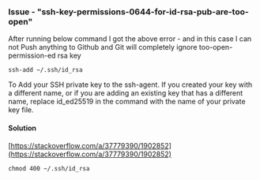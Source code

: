 ### Issue - "ssh-key-permissions-0644-for-id-rsa-pub-are-too-open"

After running below command I got the above error - and in
 this case I can not Push anything to Github and Git will completely
ignore too-open-permission-ed rsa key

`ssh-add ~/.ssh/id_rsa`

To Add your SSH private key to the ssh-agent. If you
created your key with a different name, or if you are adding an existing
 key that has a different name, replace id_ed25519 in the command with
the name of your private key file.

#### Solution

[https://stackoverflow.com/a/37779390/1902852](https://stackoverflow.com/a/37779390/1902852)

```
chmod 400 ~/.ssh/id_rsa
```
